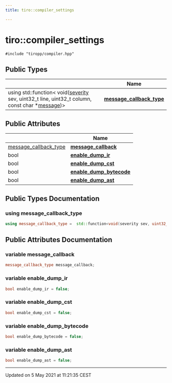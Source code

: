 ```yaml
---
title: tiro::compiler_settings

---
```


# tiro::compiler_settings




`#include "tiropp/compiler.hpp"`

## Public Types

|                | Name           |
| -------------- | -------------- |
| using std::function< void([severity](/docs/api/namespaces/namespacetiro#enum-severity) sev, uint32_t line, uint32_t column, const char *[message](/docs/api/namespaces/namespacetiro#function-message))> | **[message_callback_type](/docs/api/classes/structtiro_1_1compiler__settings#using-message_callback_type)**  |

## Public Attributes

|                | Name           |
| -------------- | -------------- |
| [message_callback_type](/docs/api/classes/structtiro_1_1compiler__settings#using-message_callback_type) | **[message_callback](/docs/api/classes/structtiro_1_1compiler__settings#variable-message_callback)**  |
| bool | **[enable_dump_ir](/docs/api/classes/structtiro_1_1compiler__settings#variable-enable_dump_ir)**  |
| bool | **[enable_dump_cst](/docs/api/classes/structtiro_1_1compiler__settings#variable-enable_dump_cst)**  |
| bool | **[enable_dump_bytecode](/docs/api/classes/structtiro_1_1compiler__settings#variable-enable_dump_bytecode)**  |
| bool | **[enable_dump_ast](/docs/api/classes/structtiro_1_1compiler__settings#variable-enable_dump_ast)**  |

## Public Types Documentation

### using message_callback_type

```cpp
using message_callback_type =  std::function<void(severity sev, uint32_t line, uint32_t column, const char* message)>;
```


## Public Attributes Documentation

### variable message_callback

```cpp
message_callback_type message_callback;
```


### variable enable_dump_ir

```cpp
bool enable_dump_ir = false;
```


### variable enable_dump_cst

```cpp
bool enable_dump_cst = false;
```


### variable enable_dump_bytecode

```cpp
bool enable_dump_bytecode = false;
```


### variable enable_dump_ast

```cpp
bool enable_dump_ast = false;
```


-------------------------------

Updated on  5 May 2021 at 11:21:35 CEST